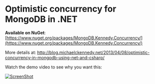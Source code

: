 Optimistic concurrency for MongoDB in .NET
=====================================

**Available on NuGet**: [https://www.nuget.org/packages/MongoDB.Kennedy.Concurrency/](https://www.nuget.org/packages/MongoDB.Kennedy.Concurrency/)

More details at: 
http://blog.michaelckennedy.net/2013/04/08/optimistic-concurrency-in-mongodb-using-net-and-csharp/

Watch the demo video to see why you want this:

[![ScreenShot](https://raw.github.com/mikeckennedy/optimistic_concurrency_mongodb_dotnet/master/resources/video_screenshot.png)](http://www.youtube.com/watch?v=y6DqLpy_RCQ)
